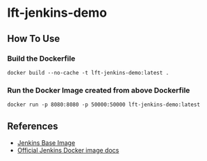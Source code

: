 # lft-jenkins-demo  

## How To Use

### Build the Dockerfile
```shell
docker build --no-cache -t lft-jenkins-demo:latest .
```

### Run the Docker Image created from above Dockerfile
```shell
docker run -p 8080:8080 -p 50000:50000 lft-jenkins-demo:latest
```

## References
- [Jenkins Base Image](https://hub.docker.com/r/jenkins/jenkins)
- [Official Jenkins Docker image docs](https://github.com/jenkinsci/docker/blob/master/README.md)